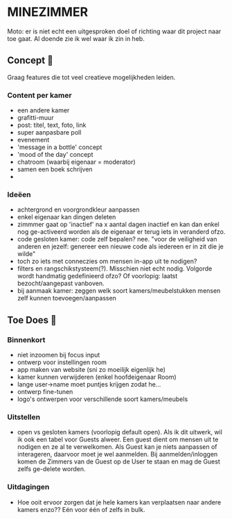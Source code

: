 # MINEZIMMER

Moto: er is niet echt een uitgesproken doel of richting waar dit project naar toe gaat. Al doende zie ik wel waar ik zin in heb.

## Concept 🎨

Graag features die tot veel creatieve mogelijkheden leiden.

### Content per kamer

- een andere kamer
- grafitti-muur
- post: titel, text, foto, link
- super aanpasbare poll
- evenement
- 'message in a bottle' concept
- 'mood of the day' concept
- chatroom (waarbij eigenaar = moderator)
- samen een boek schrijven
- 

### Ideëen

- achtergrond en voorgrondkleur aanpassen
- enkel eigenaar kan dingen deleten
- zimmmer gaat op 'inactief' na x aantal dagen inactief en kan dan enkel nog ge-activeerd worden als de eigenaar er terug iets in veranderd ofzo.
- code gesloten kamer: code zelf bepalen? nee. "voor de veiligheid van anderen en jezelf: genereer een nieuwe code als iedereen er in zit die je wilde"
- toch zo iets met conneczies om mensen in-app uit te nodigen?
- filters en rangschikstysteem(?). Misschien niet echt nodig. Volgorde wordt handmatig gedefinieerd ofzo? Of voorlopig: laatst bezocht/aangepast vanboven.
- bij aanmaak kamer: zeggen welk soort kamers/meubelstukken mensen zelf kunnen toevoegen/aanpassen

## Toe Does 📝

### Binnenkort

- niet inzoomen bij focus input
- ontwerp voor instellingen room
- app maken van website (sni zo moeilijk eigenlijk he)
- kamer kunnen verwijderen (enkel hoofdeigenaar Room)
- lange user->name moet puntjes krijgen zodat he... 
- ontwerp fine-tunen
- logo's ontwerpen voor verschillende soort kamers/meubels

### Uitstellen

- open vs gesloten kamers (voorlopig default open). Als ik dit uitwerk, wil ik ook een tabel voor Guests alweer. Een guest dient om mensen uit te nodigen en ze al te verwelkomen. Als Guest kan je niets aanpassen of interageren, daarvoor moet je wel aanmelden. Bij aanmelden/inloggen komen de Zimmers van de Guest op de User te staan en mag de Guest zelfs ge-delete worden.

### Uitdagingen

- Hoe ooit ervoor zorgen dat je hele kamers kan verplaatsen naar andere kamers enzo?? Eén voor één of zelfs in bulk.



